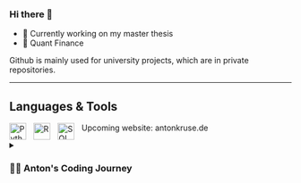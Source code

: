 ### Hi there 👋

- 🔭 Currently working on my master thesis
- 🌱 Quant Finance


Github is mainly used for university projects, which are in private repositories.

---

## Languages & Tools
<img align="left" alt="Python" width="30px" style="padding-right:10px;" src="https://cdn.jsdelivr.net/gh/devicons/devicon/icons/python/python-plain.svg" />
<img align="left" alt="R" width="30px" style="padding-right:10px;" src="https://cdn.jsdelivr.net/gh/devicons/devicon/icons/r/r-original.svg" />
<img align="left" alt="SQL" width="30px" style="padding-right:10px;" src="https://cdn.jsdelivr.net/gh/devicons/devicon/icons/postgresql/postgresql-plain.svg" />



Upcoming website: antonkruse.de



<details>
 <summary><h3>👨‍💻 Anton's Coding Journey</h3></summary>
   My journey started with the start of master program in Quant Finance @Kiel University. The program is divided into mathematical finance, statistics and econometrics courses. We started using Python in MF to determine and visualize several models to estimate option prices. We applied e.g. MonteCarlo-Simulations or Cox-Ross-Rubenstein approaches for similar outcomes as the common Black-Scholes-Model. Furthermore, we developed algorithms for the Heston model, distinguished between European, American and Exotic Options and discussed hedging opportunities. Our statistic journey has been divided into Probability Calculus & Inferential Statistics. We used R-Studio to discover the advantages and disadvantages of basic probaility theory, parametric families and asymptotic theory. Our professor preferred simulations, e.g. MonteCarlo and bootstrapping methods, to explore the world of statistics. The second part was all about estimations and testing concepts. The third column of this program considered basic methods in econometrics, e.g. OLS, instrumental variables, M-estimation, MLE or GMM. For our home assignment we used STATA to prove hypothesis.
 During my exchange semester I expanded my knowledge of Python by learning with DataCamp & Udemy, and beyond that I entered the world of SQL.
